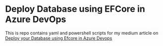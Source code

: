 # Deploy Database using EFCore in Azure DevOps

This is repo contains yaml and powershell scripts for my medium article on [Deploy your Database using Efcore in Azure Devops](https://medium.com/@dhanuka.jayasinghe/deploy-your-database-using-efcore-in-azure-devops-57072cc201e7)
